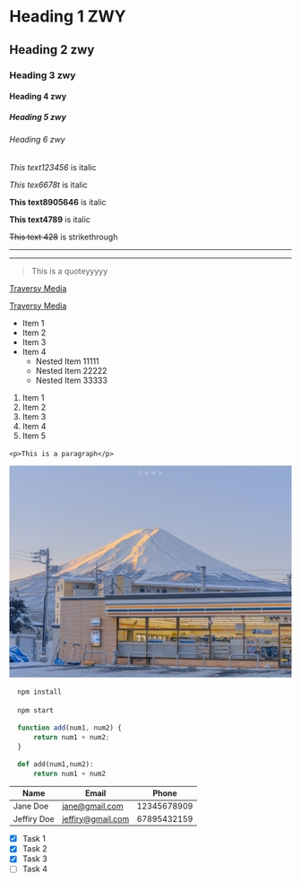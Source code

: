 <!-- Headings -->
# Heading 1 ZWY
## Heading 2 zwy
### Heading 3 zwy
#### Heading 4 zwy
##### Heading 5 zwy
###### Heading 6 zwy

<!-- Italics -->
*This text123456* is italic

_This tex6678t_ is italic

<!-- Strong -->
**This text8905646** is italic

__This text4789__ is italic

<!-- Strikethrough -->
~~This text 428~~ is strikethrough

<!-- Horizontal Rule -->

---
___

<!-- Blockquote -->
>This is a quoteyyyyy

<!-- Links -->
[Traversy  Media](http://www.traversymedia.com)

[Traversy  Media](http://www.traversymedia.com
"Traversy Media")

<!-- UL -->
* Item 1
* Item 2
* Item 3
* Item 4
  * Nested Item 11111
  * Nested Item 22222
  * Nested Item 33333

<!-- OL -->
1. Item 1
1. Item 2
1. Item 3
1. Item 4
1. Item 5

<!-- Inline Code Blocks -->
`<p>This is a paragraph</p>`

<!-- Images -->
![PHOTO](123.jpg)

<!-- Github Markdown -->

<!-- CodeBlocks -->
```bash
  npm install

  npm start
```

```javascript
  function add(num1, num2) {
      return num1 + num2;
  }
```

```python
  def add(num1,num2):
      return num1 + num2
```

<!-- Tables -->
| Name        | Email            | Phone         |
| ---------   | -----------------|---------------|
| Jane Doe    | jane@gmail.com   |  12345678909  |
| Jeffiry Doe | jeffiry@gmail.com|  67895432159  |

<!-- Task Lists -->

* [x] Task 1
* [x] Task 2
* [x] Task 3
* [ ] Task 4